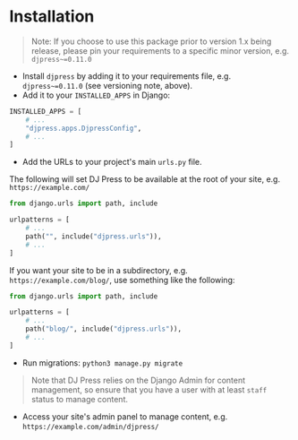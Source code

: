 # Installation

> Note: If you choose to use this package prior to version 1.x being release, please pin your requirements to a specific minor version, e.g. `djpress~=0.11.0`

- Install `djpress` by adding it to your requirements file, e.g. `djpress~=0.11.0` (see versioning note, above).
- Add it to your `INSTALLED_APPS` in Django:

```python
INSTALLED_APPS = [
    # ...
    "djpress.apps.DjpressConfig",
    # ...
]
```

- Add the URLs to your project's main `urls.py` file.

The following will set DJ Press to be available at the root of your site, e.g. `https://example.com/`

```python
from django.urls import path, include

urlpatterns = [
    # ...
    path("", include("djpress.urls")),
    # ...
]
```

If you want your site to be in a subdirectory, e.g. `https://example.com/blog/`, use something like the following:

```python
from django.urls import path, include

urlpatterns = [
    # ...
    path("blog/", include("djpress.urls")),
    # ...
]
```

- Run migrations: `python3 manage.py migrate`

> Note that DJ Press relies on the Django Admin for content management, so ensure that you have a user with at least `staff` status to manage content.

- Access your site's admin panel to manage content, e.g. `https://example.com/admin/djpress/`
